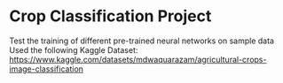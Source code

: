 # Crop Classification Project 
Test the training of different pre-trained neural networks on sample data
Used the following Kaggle Dataset: https://www.kaggle.com/datasets/mdwaquarazam/agricultural-crops-image-classification

